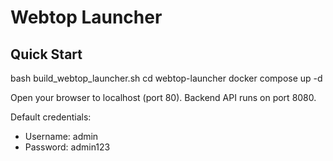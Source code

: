 # Webtop Launcher

## Quick Start
bash build_webtop_launcher.sh
cd webtop-launcher
docker compose up -d

Open your browser to localhost (port 80).
Backend API runs on port 8080.

Default credentials:
- Username: admin
- Password: admin123
